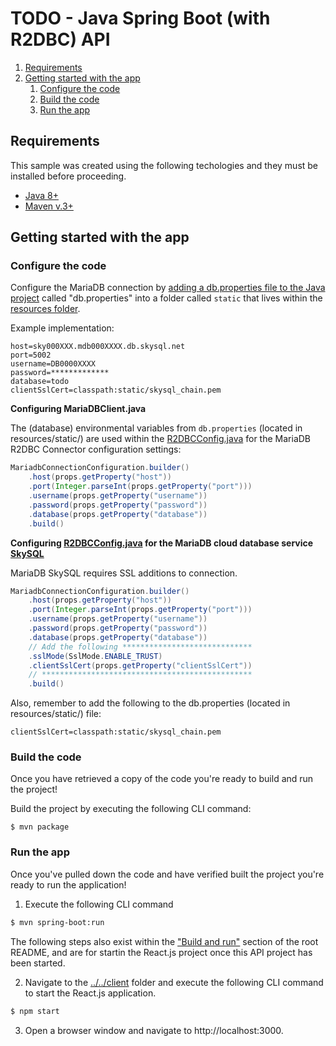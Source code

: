 # TODO - Java Spring Boot (with R2DBC) API

1. [Requirements](#requirements)
2. [Getting started with the app](#getting-started)
    1. [Configure the code](#configure-code)
    2. [Build the code](#build-code)
    3. [Run the app](#run-app)

## Requirements <a name="requirements"></a>

This sample was created using the following techologies and they must be installed before proceeding.

* [Java 8+](https://www.java.com/en/download/)
* [Maven v.3+](https://maven.apache.org/)

## Getting started with the app <a name="getting-started"></a>

### Configure the code <a name="configure-code"></a>

Configure the MariaDB connection by [adding a db.properties file to the Java project](https://docs.oracle.com/javase/tutorial/essential/environment/properties.html) called "db.properties" into a folder called `static` that lives within the [resources folder](src/main/resources).

Example implementation:

```
host=sky000XXX.mdb000XXXX.db.skysql.net
port=5002
username=DB0000XXXX
password=*************
database=todo
clientSslCert=classpath:static/skysql_chain.pem
```

**Configuring MariaDBClient.java**

The (database) environmental variables from `db.properties` (located in resources/static/) are used within the [R2DBCConfig.java](src/main/java/com/mariadb/backend/config/R2DBCConfig.java) for the MariaDB R2DBC Connector configuration settings:

```java
MariadbConnectionConfiguration.builder()
    .host(props.getProperty("host"))
    .port(Integer.parseInt(props.getProperty("port")))
    .username(props.getProperty("username"))
    .password(props.getProperty("password"))
    .database(props.getProperty("database"))
    .build()
```

**Configuring [R2DBCConfig.java](src/main/java/com/mariadb/backend/config/R2DBCConfig.java) for the MariaDB cloud database service [SkySQL](https://mariadb.com/products/skysql/)**

MariaDB SkySQL requires SSL additions to connection. 

```java
MariadbConnectionConfiguration.builder()
    .host(props.getProperty("host"))
    .port(Integer.parseInt(props.getProperty("port")))
    .username(props.getProperty("username"))
    .password(props.getProperty("password"))
    .database(props.getProperty("database"))
    // Add the following ***************************** 
    .sslMode(SslMode.ENABLE_TRUST)
    .clientSslCert(props.getProperty("clientSslCert"))
    // ***********************************************
    .build()
```

Also, remember to add the following to the db.properties (located in resources/static/) file:

```
clientSslCert=classpath:static/skysql_chain.pem
```

### Build the code <a name="build-code"></a>

Once you have retrieved a copy of the code you're ready to build and run the project! 

Build the project by executing the following CLI command:

```
$ mvn package
```

### Run the app <a name="run-app"></a>

Once you've pulled down the code and have verified built the project you're ready to run the application! 

1. Execute the following CLI command 

```bash
$ mvn spring-boot:run
```

The following steps also exist within the ["Build and run"](../../#build-and-run-the-app-) section of the root README, and are for startin the React.js project once this API project has been started.

2. Navigate to the [../../client](client) folder and execute the following CLI command to start the React.js application.

```bash 
$ npm start
```

3. Open a browser window and navigate to http://localhost:3000.
